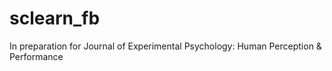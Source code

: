 # sclearn_fb
In preparation for Journal of Experimental Psychology: Human Perception &amp; Performance
